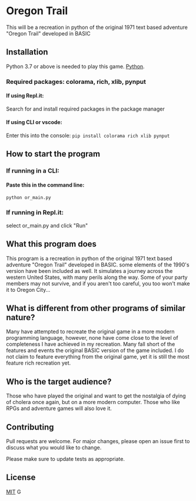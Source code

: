 # Oregon Trail

This will be a recreation in python of the original 1971 text based adventure "Oregon Trail" developed in BASIC

## Installation

Python 3.7 or above is needed to play this game. [Python](https://www.python.org/downloads/).

### Required packages: colorama, rich, xlib, pynput

#### If using Repl.it:

Search for and install required packages in the package manager

#### If using CLI or vscode:

Enter this into the console:
```pip install colorama rich xlib pynput```

## How to start the program

### If running in a CLI:

  #### Paste this in the command line: 

 ```python
 python or_main.py
 ```
### If running in Repl.it:
  
select or_main.py and click "Run"

## What this program does
This program is a recreation in python of the original 1971 text based adventure "Oregon Trail" developed in BASIC.
some elements of the 1990's version have been included as well. It simulates a journey across the western United States,
with many perils along the way. Some of your party members may not survive, and if you aren't too careful, you too
won't make it to Oregon City...

## What is different from other programs of similar nature?
Many have attempted to recreate the original game in a more modern programming language, however, none have come close to
the level of completeness I have achieved in my recreation. Many fall short of the features and events the original BASIC
version of the game included. I do not claim to feature everything from the original game, yet it is still the most feature
rich recreation yet.

## Who is the target audience?
Those who have played the original and want to get the nostalgia of dying of cholera once again, but on a more modern
computer. Those who like RPGs and adventure games will also love it.

## Contributing
Pull requests are welcome. For major changes, please open an issue first to discuss what you would like to change.

Please make sure to update tests as appropriate.

## License
[MIT](https://choosealicense.com/licenses/mit/)
G 